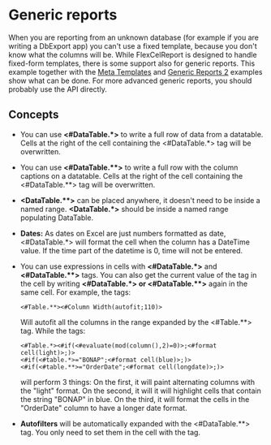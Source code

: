 # Generic reports

When you are reporting from an unknown database (for example if you are
writing a DbExport app) you can\'t use a fixed template, because you
don\'t know what the columns will be. While FlexCelReport is designed to
handle fixed-form templates, there is some support also for generic
reports. This example together with the [Meta Templates](https://download.tmssoftware.com/flexcel/doc/net/samples/vb/netframework/reports/meta-templates/index.html) 
 and [Generic Reports 2](https://download.tmssoftware.com/flexcel/doc/net/samples/vb/netframework/reports/generic-reports-2/index.html) examples show what
can be done. For more advanced generic reports, you should probably use
the API directly.

## Concepts

- You can use **\<\#DataTable.\*\>** to write a full row of data from
  a datatable. Cells at the right of the cell containing the
  \<\#DataTable.\*\> tag will be overwritten.

- You can use **\<\#DataTable.\*\*\>** to write a full row with the
  column captions on a datatable. Cells at the right of the cell
  containing the \<\#DataTable.\*\*\> tag will be overwritten.

- **\<DataTable.\*\*\>** can be placed anywhere, it doesn\'t need to
  be inside a named range. **\<DataTable.\*\>** should be inside a
  named range populating DataTable.

- **Dates:** As dates on Excel are just numbers formatted as date,
  \<\#DataTable.\*\> will format the cell when the column has a
  DateTime value. If the time part of the datetime is 0, time will
  not be entered.

- You can use expressions in cells with **\<\#DataTable.\*\>** and
  **\<\#DataTable.\*\*\>** tags. You can also get the current value
  of the tag in the cell by writing **\<\#DataTable.\*\> or
  \<\#DataTable.\*\*\>** again in the same cell. For example, the
  tags:
  ```
  <#Table.**><#Column Width(autofit;110)>
  ```
  Will autofit all the columns in the range expanded by the
  \<\#Table.\*\*\> tag. While the tags:
  
  ```
  <#Table.*><#if(<#evaluate(mod(column(),2)=0)>;<#format cell(light)>;)>
  <#if(<#table.*>="BONAP";<#format cell(blue)>;)>
  <#if(<#table.**>="OrderDate";<#format cell(longdate)>;)>
  ```
  will perform 3 things: On the first, it will paint alternating columns
  with the \"light\" format. On the second, it will it will highlight
  cells that contain the string \"BONAP\" in blue. On the third, it will
  format the cells in the \"OrderDate\" column to have a longer date
  format.

- **Autofilters** will be automatically expanded with the
  \<\#DataTable.\*\*\> tag. You only need to set them in the cell
  with the tag.
